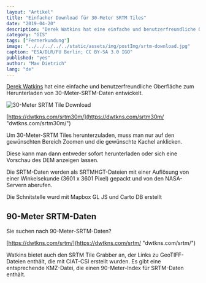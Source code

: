```yaml
---
layout: "Artikel"
title: "Einfacher Download für 30-Meter SRTM Tiles"
date: "2019-04-20"
description: "Derek Watkins hat eine einfache und benutzerfreundliche Oberfläche zum Herunterladen von 30-Meter-SRTM-Daten entwickelt. Um 30-Meter-SRTM Tiles herunterzuladen, muss man nur auf den gewünschten Bereich Zoomen und die gewünschte Kachel anklicken"
category: "GIS"
tags: ["Fernerkundung"]
image: "../../../../../static/assets/img/postImg/srtm-download.jpg"
caption: "ESA/DLR/FU Berlin; CC BY-SA 3.0 IGO"
published: "yes"
author: "Max Dietrich"
lang: "de"
---
```


[Derek Watkins](https://twitter.com/dwtkns "Derek Watkins") hat eine einfache und benutzerfreundliche Oberfläche zum Herunterladen von 30-Meter-SRTM-Daten entwickelt.

![30-Meter SRTM Tile Download](30-Meter-SRTM-Tile-Download.jpg "30-Meter SRTM Tile Download")

[https://dwtkns.com/srtm30m/](https://dwtkns.com/srtm30m/ "dwtkns.com/srtm30m/")

Um 30-Meter-SRTM Tiles herunterzuladen, muss man nur auf den gewünschten Bereich Zoomen und die gewünschte Kachel anklicken.

Diese kann man dann entweder sofort herunterladen oder sich eine Vorschau des DEM anzeigen lassen.

Die SRTM-Daten werden als SRTMHGT-Dateien mit einer Auflösung von einer Winkelsekunde (3601 x 3601 Pixel) gepackt und von den NASA-Servern aberufen.

Die Schnitstelle wurd mit Mapbox GL JS und Carto DB erstellt

## 90-Meter SRTM-Daten

Sie suchen nach 90-Meter-SRTM-Daten?

[https://dwtkns.com/srtm/](https://dwtkns.com/srtm/ "dwtkns.com/srtm/")

Watkins bietet auch den SRTM Tile Grabber an, der Links zu GeoTIFF-Dateien enthält, die mit CIAT-CSI erstellt wurden. Es gibt eine entsprechende KMZ-Datei, die einen 90-Meter-Index für SRTM-Daten enthält.


